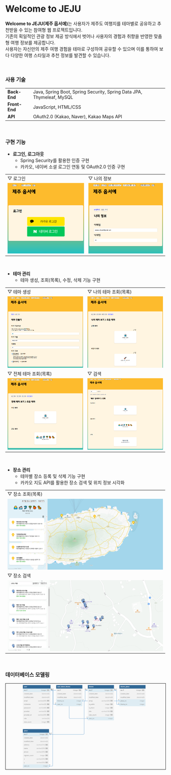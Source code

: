 # Welcome to JEJU
<b>Welcome to JEJU(제주 옵서예)</b>는 사용자가 제주도 여행지를 테마별로 공유하고 추천받을 수 있는 참여형 웹 프로젝트입니다.<br>
기존의 획일적인 관광 정보 제공 방식에서 벗어나 사용자의 경험과 취향을 반영한 맞춤형 여행 정보를 제공합니다.<br>
사용자는 자신만의 제주 여행 경험을 테마로 구성하여 공유할 수 있으며 이를 통하여 보다 다양한 여행 스타일과 추천 정보를 발견할 수 있습니다.

<br>

### 사용 기술
|||
|-|-|
|**Back-End**|Java, Spring Boot, Spring Security, Spring Data JPA, Thymeleaf, MySQL|
|**Front-End**|JavaScript, HTML/CSS|
|**API**|OAuth2.0 (Kakao, Naver), Kakao Maps API|

<br>

### 구현 기능
- **로그인, 로그아웃**
    - Spring Security를 활용한 인증 구현
    - 카카오, 네이버 소셜 로그인 연동 및 OAuth2.0 인증 구현

|||
|-|-|
|▽ 로그인|▽ 나의 정보|
|<img src="./images/user_login.PNG">|<img src="./images/user_my_info.PNG">|

<br>

- **테마 관리**
    - 테마 생성, 조회(목록), 수정, 삭제 기능 구현

|||
|-|-|
|▽ 테마 생성|▽ 나의 테마 조회(목록)|
|<img src="./images/theme_create.PNG">|<img src="./images/theme_my_list.PNG">|
|▽ 전체 테마 조회(목록)|▽ 검색|
|<img src="./images/theme_list.PNG">|<img src="./images/search.PNG">|

<br>

- **장소 관리**
    - 테마별 장소 등록 및 삭제 기능 구현
    - 카카오 지도 API를 활용한 장소 검색 및 위치 정보 시각화

||
|-|
|▽ 장소 조회(목록)|
|<img src="./images/place_list.PNG">|
|▽ 장소 검색|
|<img src="./images/place_search_list.PNG">|

<br>

### 데이터베이스 모델링
<img src="./images/erd.PNG" style="border: solid 1px">
